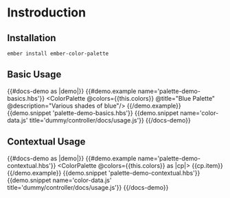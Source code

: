 # Instroduction

## Installation

```
ember install ember-color-palette
```

## Basic Usage
{{#docs-demo as |demo|}}
  {{#demo.example name='palette-demo-basics.hbs'}}
    <ColorPalette @colors={{this.colors}} @title="Blue Palette" @description="Various shades of blue"/>
  {{/demo.example}}
  {{demo.snippet 'palette-demo-basics.hbs'}}
  {{demo.snippet name='color-data.js' title='dummy/controller/docs/usage.js'}}
{{/docs-demo}}

<h2> Contextual Usage</h2>

{{#docs-demo as |demo|}}
  {{#demo.example name='palette-demo-contextual.hbs'}}
    <ColorPalette @colors={{this.colors}} as |cp|>
      {{cp.item}}
    </ColorPalette>
  {{/demo.example}}
  {{demo.snippet 'palette-demo-contextual.hbs'}}
  {{demo.snippet name='color-data.js' title='dummy/controller/docs/usage.js'}}
{{/docs-demo}}
